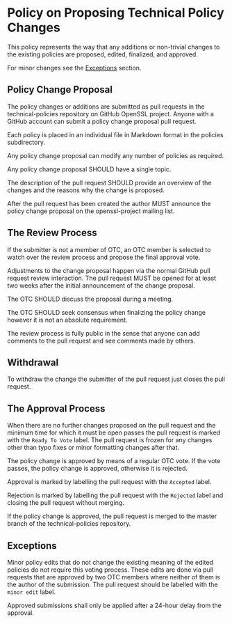 Policy on Proposing Technical Policy Changes
============================================

This policy represents the way that any additions or non-trivial changes to the
existing policies are proposed, edited, finalized, and approved.

For minor changes see the [Exceptions](#exceptions) section.

Policy Change Proposal
----------------------

The policy changes or additions are submitted as pull requests in the
technical-policies repository on GitHub OpenSSL project. Anyone with
a GitHub account can submit a policy change proposal pull request.

Each policy is placed in an individual file in Markdown format in the
policies subdirectory.

Any policy change proposal can modify any number of policies as required.

Any policy change proposal SHOULD have a single topic.

The description of the pull request SHOULD provide an overview of the changes
and the reasons why the change is proposed.

After the pull request has been created the author MUST announce the policy
change proposal on the openssl-project mailing list.

The Review Process
---------------------

If the submitter is not a member of OTC, an OTC member is selected to watch
over the review process and propose the final approval vote.

Adjustments to the change proposal happen via the normal GitHub pull request
review interaction. The pull request MUST be opened for at least two weeks
after the initial announcement of the change proposal.

The OTC SHOULD discuss the proposal during a meeting.

The OTC SHOULD seek consensus when finalizing the policy change however
it is not an absolute requirement.

The review process is fully public in the sense that anyone can add
comments to the pull request and see comments made by others.

Withdrawal
----------

To withdraw the change the submitter of the pull request just closes the
pull request.

The Approval Process
--------------------

When there are no further changes proposed on the pull request and the
minimum time for which it must be open passes the pull request is marked
with the `Ready To Vote` label. The pull request is frozen for any changes
other than typo fixes or minor formatting changes after that.

The policy change is approved by means of a regular OTC vote. If the vote
passes, the policy change is approved, otherwise it is rejected.

Approval is marked by labelling the pull request with the `Accepted` label.

Rejection is marked by labelling the pull request with the `Rejected` label
and closing the pull request without merging.

If the policy change is approved, the pull request is merged to the
master branch of the technical-policies repository.

Exceptions
----------

Minor policy edits that do not change the existing meaning of the edited
policies do not require this voting process. These edits are done via
pull requests that are approved by two OTC members where neither of them
is the author of the submission. The pull request should be labelled with
the `minor edit` label.

Approved submissions shall only be applied after a 24-hour delay from the
approval.
